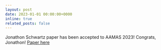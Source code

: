 ```yaml
---
layout: post
date: 2023-01-01 00:00:00+0000
inline: true
related_posts: false
---
```


Jonathon Schwartz paper has been accepted to AAMAS 2023! Congrats, Jonathon! <a href="{{ 'AAMAS-BAPOSGMCP.pdf' | prepend: 'assets/pdf/papers/' | relative_url}}">Paper here</a>
